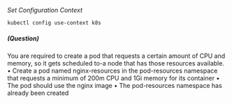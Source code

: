 
*_Set Configuration Context_*

`kubectl config use-context k8s`

##### (Question)
You are required to create a pod that requests a certain amount of CPU and memory, so it gets scheduled
to-a node that has those resources available.
• Create a pod named nginx-resources in the pod-resources namespace that requests a minimum of
200m CPU and 1Gi memory for its container
• The pod should use the nginx image
• The pod-resources namespace has already been created
